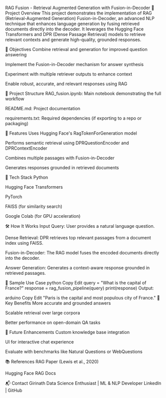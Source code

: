 RAG Fusion - Retrieval Augmented Generation with Fusion-in-Decoder
📌 Project Overview
This project demonstrates the implementation of RAG (Retrieval-Augmented Generation) Fusion-in-Decoder, an advanced NLP technique that enhances language generation by fusing retrieved documents directly into the decoder. It leverages the Hugging Face Transformers and DPR (Dense Passage Retrieval) models to retrieve relevant contexts and generate high-quality, grounded responses.

🎯 Objectives
Combine retrieval and generation for improved question answering

Implement the Fusion-in-Decoder mechanism for answer synthesis

Experiment with multiple retriever outputs to enhance context

Enable robust, accurate, and relevant responses using RAG

📁 Project Structure
RAG_fusion.ipynb: Main notebook demonstrating the full workflow

README.md: Project documentation

requirements.txt: Required dependencies (if exporting to a repo or packaging)

🔧 Features
Uses Hugging Face's RagTokenForGeneration model

Performs semantic retrieval using DPRQuestionEncoder and DPRContextEncoder

Combines multiple passages with Fusion-in-Decoder

Generates responses grounded in retrieved documents

🚀 Tech Stack
Python

Hugging Face Transformers

PyTorch

FAISS (for similarity search)

Google Colab (for GPU acceleration)

🛠️ How It Works
Input Query: User provides a natural language question.

Dense Retrieval: DPR retrieves top relevant passages from a document index using FAISS.

Fusion-in-Decoder: The RAG model fuses the encoded documents directly into the decoder.

Answer Generation: Generates a context-aware response grounded in retrieved passages.

🧪 Sample Use Case
python
Copy
Edit
query = "What is the capital of France?"
response = rag_fusion_pipeline(query)
print(response)
Output:

arduino
Copy
Edit
"Paris is the capital and most populous city of France."
📌 Key Benefits
More accurate and grounded answers

Scalable retrieval over large corpora

Better performance on open-domain QA tasks

🧠 Future Enhancements
Custom knowledge base integration

UI for interactive chat experience

Evaluate with benchmarks like Natural Questions or WebQuestions

📚 References
RAG Paper (Lewis et al., 2020)

Hugging Face RAG Docs

📬 Contact
Girinath
Data Science Enthusiast | ML & NLP Developer
LinkedIn | GitHub
